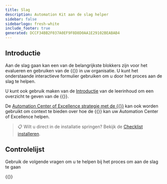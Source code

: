 ```yaml
---
title: Slag
description: Automation Kit aan de slag helper
sidebar: false
sidebarlogo: fresh-white
include_footer: true
generated: DCCF34BB2F037A0EF9F8D8D0AA1E29102BEABAB4
---
```


## Introductie

Aan de slag gaan kan een van de belangrijkste blokkers zijn voor het evalueren en gebruiken van de {{<product-name>}} in uw organisatie. U kunt het onderstaande interactieve formulier gebruiken om u door het proces aan de slag te helpen.

U kunt ook gebruik maken van de [Introductie](https://learn.microsoft.com/power-automate/guidance/automation-kit/overview/introduction) van de leerinhoud om een overzicht te geven van de {{<product-name>}}.

De [Automation Center of Excellence strategie met de {{<product-name>}}](https://learn.microsoft.com/power-automate/guidance/automation-kit/overview/automation-coe-strategy) kan ook worden gebruikt om context te bieden over hoe de {{<product-name>}} kan uw Automation Center of Excellence helpen.

> 📋 Wilt u direct in de installatie springen? Bekijk de [Checklist installeren](/nl/get-started/install-checklist).

## Controlelijst

Gebruik de volgende vragen om u te helpen bij het proces om aan de slag te gaan

{{<questions name="/content/nl/checklist.json" completed="Bedankt voor uw feedback om aan de slag te gaan" shownavigationbuttons="false" locale="nl">}}
